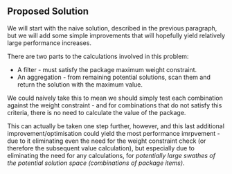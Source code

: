 
## Proposed Solution

We will start with the naive solution, described in the previous paragraph, but we will add some simple improvements that will hopefully yield relatively large performance increases.

There are two parts to the calculations involved in this problem:
- A filter - must satisfy the package maximum weight constraint.
- An aggregation - from remaining potential solutions, scan them and return the solution with the maximum value.

We could naively take this to mean we should simply test each combination against the weight constraint - and for combinations that do not satisfy this criteria, there is no need to calculate the value of the package.

This can actually be taken one step further, however, and this last additional improvement/optimisation could yield the most performance imrpvement - due to it eliminating even the need for the weight constraint check (or therefore the subsequent value calculation), but especially due to eliminating the need for any calculations, for *potentially large swathes of the potential solution space (combinations of package items)*.

